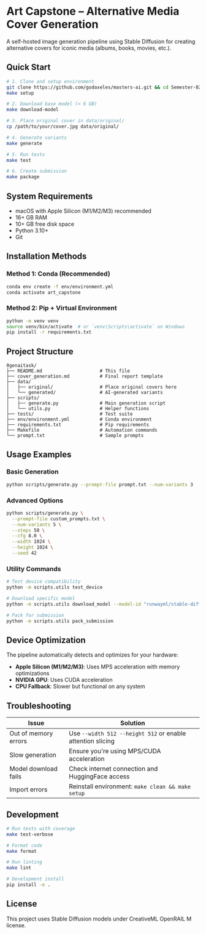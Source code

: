 # Art Capstone – Alternative Media Cover Generation

A self-hosted image generation pipeline using Stable Diffusion for creating alternative covers for iconic media (albums, books, movies, etc.).

## Quick Start

```bash
# 1. Clone and setup environment
git clone https://github.com/godaxeles/masters-ai.git && cd Semester-02-Capstone-Project-Art
make setup

# 2. Download base model (≈ 6 GB)
make download-model

# 3. Place original cover in data/original/
cp /path/to/your/cover.jpg data/original/

# 4. Generate variants
make generate

# 5. Run tests
make test

# 6. Create submission
make package
```

## System Requirements

- macOS with Apple Silicon (M1/M2/M3) recommended
- 16+ GB RAM
- 10+ GB free disk space
- Python 3.10+
- Git

## Installation Methods

### Method 1: Conda (Recommended)
```bash
conda env create -f env/environment.yml
conda activate art_capstone
```

### Method 2: Pip + Virtual Environment
```bash
python -m venv venv
source venv/bin/activate  # or `venv\Scripts\activate` on Windows
pip install -r requirements.txt
```

## Project Structure

```
0genaitask/
├── README.md                     # This file
├── cover_generation.md           # Final report template
├── data/
│   ├── original/                 # Place original covers here
│   └── generated/                # AI-generated variants
├── scripts/
│   ├── generate.py               # Main generation script
│   └── utils.py                  # Helper functions
├── tests/                        # Test suite
├── env/environment.yml           # Conda environment
├── requirements.txt              # Pip requirements
├── Makefile                      # Automation commands
└── prompt.txt                    # Sample prompts
```

## Usage Examples

### Basic Generation
```bash
python scripts/generate.py --prompt-file prompt.txt --num-variants 3
```

### Advanced Options
```bash
python scripts/generate.py \
  --prompt-file custom_prompts.txt \
  --num-variants 5 \
  --steps 50 \
  --cfg 8.0 \
  --width 1024 \
  --height 1024 \
  --seed 42
```

### Utility Commands
```bash
# Test device compatibility
python -m scripts.utils test_device

# Download specific model
python -m scripts.utils download_model --model-id "runwayml/stable-diffusion-v1-5"

# Pack for submission
python -m scripts.utils pack_submission
```

## Device Optimization

The pipeline automatically detects and optimizes for your hardware:

- **Apple Silicon (M1/M2/M3)**: Uses MPS acceleration with memory optimizations
- **NVIDIA GPU**: Uses CUDA acceleration
- **CPU Fallback**: Slower but functional on any system

## Troubleshooting

| Issue | Solution |
|-------|----------|
| Out of memory errors | Use `--width 512 --height 512` or enable attention slicing |
| Slow generation | Ensure you're using MPS/CUDA acceleration |
| Model download fails | Check internet connection and HuggingFace access |
| Import errors | Reinstall environment: `make clean && make setup` |

## Development

```bash
# Run tests with coverage
make test-verbose

# Format code
make format

# Run linting
make lint

# Development install
pip install -e .
```

## License

This project uses Stable Diffusion models under CreativeML OpenRAIL M license.